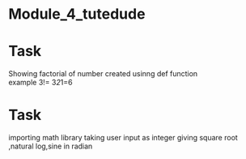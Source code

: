 # Module_4_tutedude
# Task 
Showing factorial of number created usinng def function  
example 
3!= 3*2*1=6
# Task 
importing math library
taking user input as integer 
giving square root ,natural log,sine  in radian 
